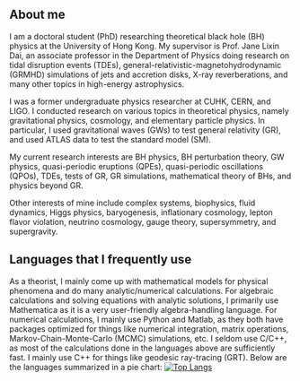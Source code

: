 ## About me
I am a doctoral student (PhD) researching theoretical black hole (BH) physics at the University of Hong Kong. My supervisor is Prof. Jane Lixin Dai, an associate professor in the Department of Physics doing research on tidal disruption events (TDEs), general-relativistic-magnetohydrodynamic (GRMHD) simulations of jets and accretion disks, X-ray reverberations, and many other topics in high-energy astrophysics.

I was a former undergraduate physics researcher at CUHK, CERN, and LIGO. I conducted research on various topics in theoretical physics, namely gravitational physics, cosmology, and elementary particle physics. In particular, I used gravitational waves (GWs) to test general relativity (GR), and used ATLAS data to test the standard model (SM).

My current research interests are BH physics, BH perturbation theory, GW physics, quasi-periodic eruptions (QPEs), quasi-periodic oscillations (QPOs), TDEs, tests of GR, GR simulations, mathematical theory of BHs, and physics beyond GR.

Other interests of mine include complex systems, biophysics, fluid dynamics, Higgs physics, baryogenesis, inflationary cosmology, lepton flavor violation, neutrino cosmology, gauge theory, supersymmetry, and supergravity.
## Languages that I frequently use
As a theorist, I mainly come up with mathematical models for physical phenomena and do many analytic/numerical calculations. For algebraic calculations and solving equations with analytic solutions, I primarily use Mathematica as it is a very user-friendly algebra-handling language. For numerical calculations, I mainly use Python and Matlab, as they both have packages optimized for things like numerical integration, matrix operations, Markov-Chain-Monte-Carlo (MCMC) simulations, etc. I seldom use C/C++, as most of the calculations done in the languages above are sufficiently fast. I mainly use C++ for things like geodesic ray-tracing (GRT). Below are the languages summarized in a pie chart:
[![Top Langs](https://github-readme-stats.vercel.app/api/top-langs/?username=leiflui&layout=pie&theme=dark)](https://github.com/leiflui/github-readme-stats)
